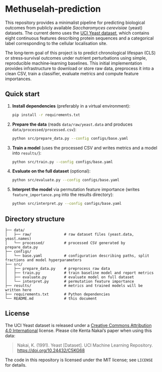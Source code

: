 # Methuselah‑prediction

This repository provides a minimalist pipeline for predicting
biological outcomes from publicly available *Saccharomyces cerevisiae*
(yeast) datasets.  The current demo uses the [UCI Yeast
dataset](https://archive.ics.uci.edu/dataset/110/yeast), which
contains eight continuous features describing protein sequences and a
categorical label corresponding to the cellular localisation site.

The long‑term goal of this project is to predict chronological
lifespan (CLS) or stress‑survival outcomes under nutrient
perturbations using simple, reproducible machine‑learning baselines.
This initial implementation provides infrastructure to download or
store raw data, preprocess it into a clean CSV, train a classifier,
evaluate metrics and compute feature importances.

## Quick start

1. **Install dependencies** (preferably in a virtual environment):

   ```bash
   pip install -r requirements.txt
   ```

2. **Prepare the data** (reads `data/raw/yeast.data` and produces
   `data/processed/processed.csv`):

   ```bash
   python src/prepare_data.py --config configs/base.yaml
   ```

3. **Train a model** (uses the processed CSV and writes metrics
   and a model into `results/`):

   ```bash
   python src/train.py --config configs/base.yaml
   ```

4. **Evaluate on the full dataset** (optional):

   ```bash
   python src/evaluate.py --config configs/base.yaml
   ```

5. **Interpret the model** via permutation feature importance (writes
   `feature_importance.png` into the results directory):

   ```bash
   python src/interpret.py --config configs/base.yaml
   ```

## Directory structure

```
├── data/
│   ├── raw/               # raw dataset files (yeast.data, yeast.names)
│   └── processed/         # processed CSV generated by prepare_data.py
├── configs/
│   └── base.yaml          # configuration describing paths, split fractions and model hyperparameters
├── src/
│   ├── prepare_data.py    # preprocess raw data
│   ├── train.py           # train baseline model and report metrics
│   ├── evaluate.py        # evaluate model on full dataset
│   └── interpret.py       # permutation feature importance
├── results/               # metrics and trained models will be written here
├── requirements.txt       # Python dependencies
└── README.md              # this document
```

## License

The UCI Yeast dataset is released under a [Creative Commons
Attribution 4.0 International](https://creativecommons.org/licenses/by/4.0/)
license.  Please cite Kenta Nakai’s paper when using this data:

> Nakai, K. (1991). Yeast [Dataset]. UCI Machine Learning
> Repository. https://doi.org/10.24432/C5KG68

The code in this repository is licensed under the MIT license; see
`LICENSE` for details.